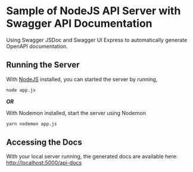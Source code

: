 # Sample of NodeJS API Server with Swagger API Documentation

Using Swagger JSDoc and Swagger UI Express to automatically generate OpenAPI documentation.

## Running the Server

With [NodeJS](https://nodejs.org/en/) installed, you can started the server by running,

```sh
node app.js
```

_**OR**_

With Nodemon installed, start the server using Nodemon

```sh
yarn nodemon app.js
```

## Accessing the Docs

With your local server running, the generated docs are available here: [http://localhost:5000/api-docs](http://localhost:5000/api-docs)
